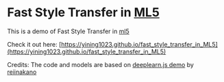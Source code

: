 # Fast Style Transfer in [ML5](https://github.com/ITPNYU/ml5-js)
This is a demo of Fast Style Transfer in [ml5](https://github.com/ITPNYU/ml5-js)

Check it out here: [https://yining1023.github.io/fast_style_transfer_in_ML5](https://yining1023.github.io/fast_style_transfer_in_ML5)

Credits:
The code and models are based on [deeplearn.js demo](https://github.com/PAIR-code/deeplearnjs/tree/0608feadbd897bca6ec7abf3340515fe5f2de1c2/demos/fast-style-transfer) by [reiinakano](https://github.com/reiinakano)
